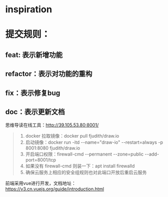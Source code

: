 # inspiration
# 提交规则：
## feat: 表示新增功能
## refactor：表示对功能的重构
## fix：表示修复bug
## doc：表示更新文档
思维导读在线工具：http://39.105.53.80:8001/
> 1. docker 拉取镜像：docker pull fjudith/draw.io
> 2. 启动镜像：docker run -itd --name="draw-io" --restart=always -p 8001:8080 fjudith/draw.io
> 3. 开启端口权限：firewall-cmd --permanent --zone=public --add-port=8001/tcp
> 4. 如果没有 firewall-cmd 则装一下：apt install firewalld
> 5. 确保云服务上相应的安全组规则也对此端口开放后重启云服务

前端采用vue进行开发，文档地址：https://v3.cn.vuejs.org/guide/introduction.html
